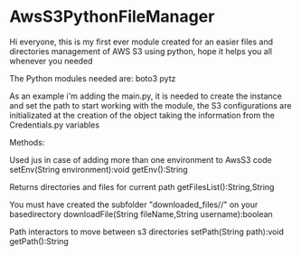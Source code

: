# AwsS3PythonFileManager
Hi everyone, this is my first ever module created for an easier files and directories management of AWS S3 using python, hope it helps you all whenever you needed

The Python modules needed are:
boto3
pytz

As an example i'm adding the main.py, it is needed to create the instance and set the path to start working with the module, the S3 configurations are initializated at the creation of the object taking the information from the Credentials.py variables

Methods:

Used jus in case of adding more than one environment to AwsS3 code
setEnv(String environment):void
getEnv():String

Returns directories and files for current path
getFilesList():String,String

You must have created the subfolder "downloaded_files/<username>/" on your basedirectory
downloadFile(String fileName,String username):boolean

Path interactors to move between s3 directories
setPath(String path):void
getPath():String

